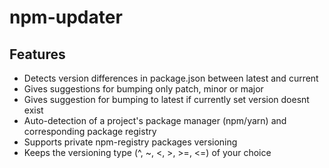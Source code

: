 # npm-updater

<!-- Plugin description -->
## Features
- Detects version differences in package.json between latest and current
- Gives suggestions for bumping only patch, minor or major
- Gives suggestion for bumping to latest if currently set version doesnt exist
- Auto-detection of a project's package manager (npm/yarn) and corresponding package registry
- Supports private npm-registry packages versioning
- Keeps the versioning type (^, ~, <, >, >=, <=) of your choice
<!-- Plugin description end -->
